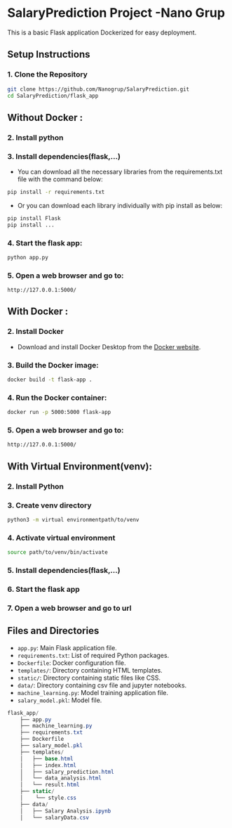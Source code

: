 # SalaryPrediction Project -Nano Grup

This is a basic Flask application Dockerized for easy deployment.

## Setup Instructions

### 1. Clone the Repository

```bash
git clone https://github.com/Nanogrup/SalaryPrediction.git
cd SalaryPrediction/flask_app
```
## Without Docker :
### 2. Install python 

### 3. Install dependencies(flask,...)
* You can download all the necessary libraries from the requirements.txt file with the command below:
```bash
pip install -r requirements.txt
```
* Or you can download each library individually with pip install as below:
```bash
pip install Flask
pip install ...
```

### 4. Start the flask app:
```bash
python app.py
```

### 5. Open a web browser and go to:
```
http://127.0.0.1:5000/
```

## With Docker : 
### 2. Install Docker

* Download and install Docker Desktop from the [Docker website](https://www.docker.com/products/docker-desktop).


### 3. Build the Docker image:
```bash
docker build -t flask-app .
```

### 4. Run the Docker container:
```bash
docker run -p 5000:5000 flask-app
```

### 5. Open a web browser and go to:
```
http://127.0.0.1:5000/
```

## With Virtual Environment(venv): 
### 2. Install Python
### 3. Create venv directory
```bash
python3 -m virtual environmentpath/to/venv
```
### 4. Activate virtual environment
```bash
source path/to/venv/bin/activate
```
### 5. Install dependencies(flask,...)
### 6. Start the flask app
### 7. Open a web browser and go to url

## Files and Directories

- `app.py`: Main Flask application file.
- `requirements.txt`: List of required Python packages.
- `Dockerfile`: Docker configuration file.
- `templates/`: Directory containing HTML templates.
- `static/`: Directory containing static files like CSS.
- `data/`: Directory containing csv file and jupyter notebooks.
- `machine_learning.py`: Model training application file.
- `salary_model.pkl`: Model file.
```csharp
flask_app/
    ├── app.py
    ├── machine_learning.py
    ├── requirements.txt
    ├── Dockerfile
    ├── salary_model.pkl
    ├── templates/
    │   ├── base.html
    │   ├── index.html
    │   ├── salary_prediction.html
    │   └── data_analysis.html
    │   └── result.html
    ├── static/
    │    └── style.css
    ├── data/
    │   ├── Salary Analysis.ipynb
    │   └── salaryData.csv
```
